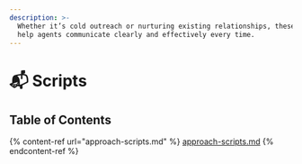 ```yaml
---
description: >-
  Whether it’s cold outreach or nurturing existing relationships, these scripts
  help agents communicate clearly and effectively every time.
---
```


# 📬 Scripts

## Table of Contents

{% content-ref url="approach-scripts.md" %}
[approach-scripts.md](approach-scripts.md)
{% endcontent-ref %}

